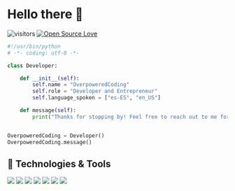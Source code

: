 # Hello there 👋

![visitors](https://visitor-badge.laobi.icu/badge?page_id=OverpoweredCoding.OverpoweredCoding)
[![Open Source Love](https://badges.frapsoft.com/os/v1/open-source.svg?v=102)](https://github.com/ellerbrock/open-source-badge/)


```python
#!/usr/bin/python
# -*- coding: utf-8 -*-

class Developer:

    def __init__(self):
        self.name = "OverpoweredCoding"
        self.role = "Developer and Entrepreneur"
        self.language_spoken = ["es-ES", "en_US"]

    def message(self):
        print("Thanks for stopping by! Feel free to reach out to me for comissions or just to chat in general.")


OverpoweredCoding = Developer()
OverpoweredCoding.message()
```

## 🔧 Technologies & Tools

![](https://img.shields.io/badge/OS-Linux-informational?style=flat&logo=linux&logoColor=white&color=6aa6f8)
![](https://img.shields.io/badge/Editor-VS_Code-informational?style=flat&logo=visual-studio-code&logoColor=white&color=6aa6f8)
![](https://img.shields.io/badge/Code-Python-informational?style=flat&logo=python&logoColor=white&color=6aa6f8)
![](https://img.shields.io/badge/Code-JavaScript-informational?style=flat&logo=javascript&logoColor=white&color=6aa6f8)
![](https://img.shields.io/badge/Shell-Bash-informational?style=flat&logo=gnu-bash&logoColor=white&color=6aa6f8)
![](https://img.shields.io/badge/Tools-Docker-informational?style=flat&logo=docker&logoColor=white&color=6aa6f8)
![](https://img.shields.io/badge/Tools-Kubernetes-informational?style=flat&logo=kubernetes&logoColor=white&color=6aa6f8)


<!-- ## &#x1f4c8; GitHub Stats

<a href="https://github.com/OverpoweredCodingOverpoweredCoding">
  <img align="center" src="https://github-readme-stats.vercel.app/api/top-langs/?username=OverpoweredCoding&hide=c%2B%2B,c,matlab,assembly&title_color=6aa6f8&text_color=8a919a&icon_color=6aa6f8&bg_color=22272e" alt="OverpoweredCoding's GitHub Stats" />
</a>

<a href="https://github.com/OverpoweredCoding/OverpoweredCoding">
  <img align="center" src="https://github-readme-stats.vercel.app/api?username=OverpoweredCoding&show_icons=true&line_height=27&count_private=true&title_color=6aa6f8&text_color=8a919a&icon_color=6aa6f8&bg_color=22272e" alt="OverpoweredCoding's GitHub Stats" />
</a> -->

<!-- ## 👨‍💻 This week, I spent my time on:

[![zhenye's wakatime stats](https://github-readme-stats.vercel.app/api/wakatime?username=overpoweredcoding&line_height=27&title_color=6aa6f8&text_color=8a919a&icon_color=6aa6f8&bg_color=22272e)](https://github.com/anuraghazra/github-readme-stats) -->
